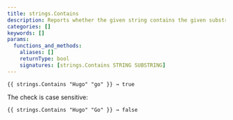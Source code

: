 ```yaml
---
title: strings.Contains
description: Reports whether the given string contains the given substring.
categories: []
keywords: []
params:
  functions_and_methods:
    aliases: []
    returnType: bool
    signatures: [strings.Contains STRING SUBSTRING]
---
```


```go-html-template
{{ strings.Contains "Hugo" "go" }} → true
```

The check is case sensitive:

```go-html-template
{{ strings.Contains "Hugo" "Go" }} → false
```
